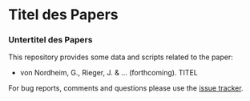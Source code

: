 # Titel des Papers
### Untertitel des Papers

This repository provides some data and scripts related to the paper:

* von Nordheim, G., Rieger, J. & ... (forthcoming). TITEL

For bug reports, comments and questions please use the [issue tracker](https://github.com/JonasRieger/contesting/issues).
